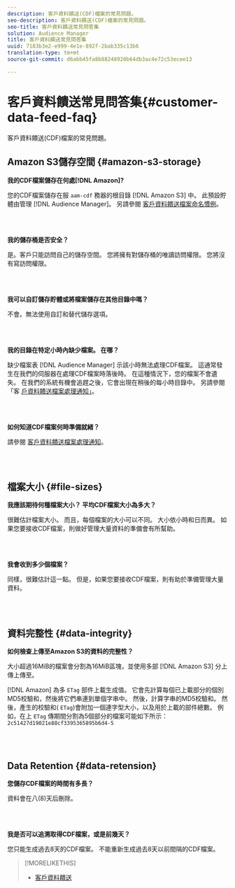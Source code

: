 ```yaml
---
description: 客戶資料饋送(CDF)檔案的常見問題。
seo-description: 客戶資料饋送(CDF)檔案的常見問題。
seo-title: 客戶資料饋送常見問答集
solution: Audience Manager
title: 客戶資料饋送常見問答集
uuid: 7183b3e2-e999-4e1e-892f-2bab335c13b6
translation-type: tm+mt
source-git-commit: d6abb45fa8b88248920b64db3ac4e72c53ecee13

---
```



# 客戶資料饋送常見問答集{#customer-data-feed-faq}

客戶資料饋送(CDF)檔案的常見問題。

## Amazon S3儲存空間 {#amazon-s3-storage}

**我的CDF檔案儲存在何處[!DNL Amazon]?**

您的CDF檔案儲存在服 `aam-cdf` 務器的根目錄 [!DNL Amazon S3] 中。 此預設貯體由管理 [!DNL Audience Manager]。 另請參閱 [客戶資料饋送檔案命名慣例](../features/cdf-files.md#cdf-naming-conventions)。

<br> 

**我的儲存桶是否安全？**

是。客戶只能訪問自己的儲存空間。 您將擁有對儲存桶的唯讀訪問權限。 您將沒有寫訪問權限。

<br> 

**我可以自訂儲存貯體或將檔案儲存在其他目錄中嗎？**

不會。無法使用自訂和替代儲存選項。

<br> 

**我的目錄在特定小時內缺少檔案。 在哪？**

缺少檔案表 [!DNL Audience Manager] 示該小時無法處理CDF檔案。 這通常發生在我們的伺服器在處理CDF檔案時落後時。 在這種情況下，您的檔案不會遺失。 在我們的系統有機會追趕之後，它會出現在稍後的每小時目錄中。 另請參閱「客 [戶資料饋送檔案處理通知」](../features/cdf-files.md#cdf-file-processing-notifications)。

<br> 

**如何知道CDF檔案何時準備就緒？**

請參閱 [客戶資料饋送檔案處理通知](../features/cdf-files.md#cdf-file-processing-notifications)。

<br> 

## 檔案大小 {#file-sizes}

**我應該期待何種檔案大小？ 平均CDF檔案大小為多大？**

很難估計檔案大小。 而且，每個檔案的大小可以不同。 大小依小時和日而異。 如果您要接收CDF檔案，則做好管理大量資料的準備會有所幫助。

<br> 

**我會收到多少個檔案？**

同樣，很難估計這一點。 但是，如果您要接收CDF檔案，則有助於準備管理大量資料。

<br> 

## 資料完整性 {#data-integrity}

**如何檢查上傳至Amazon S3的資料的完整性？**

大小超過16MiB的檔案會分割為16MiB區塊，並使用多部 [!DNL Amazon S3] 分上傳上傳至。

[!DNL Amazon] 為多 `ETag` 部件上載生成值。 它會先計算每個已上載部分的個別MD5校驗和，然後將它們串連到單個字串中。 然後，計算字串的MD5校驗和。 然後，產生的校驗和( `ETag`)會附加一個連字型大小，以及用於上載的部件總數。 例如，在上 `ETag` 傳期間分割為5個部分的檔案可能如下所示： `2c51427d19021e88cf3395365895b6d4-5`

<br> 

## Data Retention {#data-retension}

**您儲存CDF檔案的時間有多長？**

資料會在八(8)天后刪除。

<br> 

**我是否可以追溯取得CDF檔案，或是前幾天？**

您只能生成過去8天的CDF檔案。 不能重新生成過去8天以前間隔的CDF檔案。

>[!MORELIKETHIS]
>
>* [客戶資料饋送](../features/cdf-files.md)

